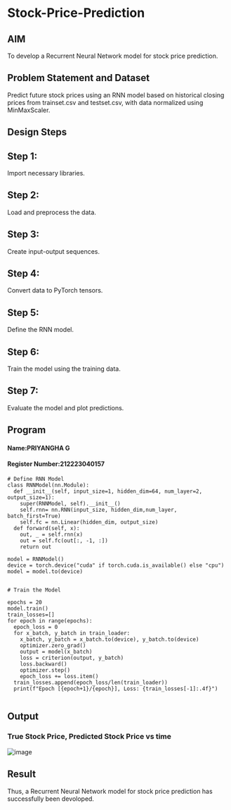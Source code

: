 # Stock-Price-Prediction


## AIM

To develop a Recurrent Neural Network model for stock price prediction.

## Problem Statement and Dataset
Predict future stock prices using an RNN model based on historical closing prices from trainset.csv and testset.csv, with data normalized using MinMaxScaler.


## Design Steps

## Step 1:
Import necessary libraries.

## Step 2:
Load and preprocess the data.

## Step 3:
Create input-output sequences.

## Step 4:
Convert data to PyTorch tensors.

## Step 5:
Define the RNN model.

## Step 6:
Train the model using the training data.

## Step 7:
Evaluate the model and plot predictions.

## Program
#### Name:PRIYANGHA G
#### Register Number:212223040157

```
# Define RNN Model
class RNNModel(nn.Module):
  def __init__(self, input_size=1, hidden_dim=64, num_layer=2, output_size=1):
    super(RNNModel, self).__init__()
    self.rnn= nn.RNN(input_size, hidden_dim,num_layer, batch_first=True)
    self.fc = nn.Linear(hidden_dim, output_size)
  def forward(self, x):
    out, _ = self.rnn(x)
    out = self.fc(out[:, -1, :])
    return out

model = RNNModel()
device = torch.device("cuda" if torch.cuda.is_available() else "cpu")
model = model.to(device)


# Train the Model

epochs = 20
model.train()
train_losses=[]
for epoch in range(epochs):
  epoch_loss = 0
  for x_batch, y_batch in train_loader:
    x_batch, y_batch = x_batch.to(device), y_batch.to(device)
    optimizer.zero_grad()
    output = model(x_batch)
    loss = criterion(output, y_batch)
    loss.backward()
    optimizer.step()
    epoch_loss += loss.item()
  train_losses.append(epoch_loss/len(train_loader))
  print(f"Epoch [{epoch+1}/{epoch}], Loss: {train_losses[-1]:.4f}")


```

## Output

### True Stock Price, Predicted Stock Price vs time
![image](https://github.com/user-attachments/assets/49909721-b060-4d51-84e8-94bef78fa8bf)



## Result
Thus, a Recurrent Neural Network model for stock price prediction has successfully been devoloped.

